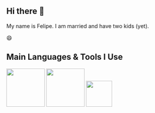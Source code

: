 ## Hi there 👋

My name is Felipe. I am married and have two kids (yet).

😄

## Main Languages & Tools I Use

<img src="https://camo.githubusercontent.com/c245544adc8a40f5161e2d2ceb2bbc261d94f611aa5ad23b305eeff90b04e5ec/68747470733a2f2f696d672e736869656c64732e696f2f62616467652f2d4a6176615363726970742d3030303030303f7374796c653d666c6174266c6f676f3d6a617661736372697074266c6f676f436f6c6f723d666661353030" width="100px"> <img src="https://camo.githubusercontent.com/18d764ded14188d8702fccd167eb377d0a4473f6013d15b8a21b4fdebc86cec6/68747470733a2f2f696d672e736869656c64732e696f2f62616467652f2d547970655363726970742d3030303030303f7374796c653d666c6174266c6f676f3d74797065736372697074266c6f676f436f6c6f723d303036326635" width="100px"> <img src="https://camo.githubusercontent.com/89c1f859b22b80caa4751dfa0b304cf5b0a0170a8f1d7025af816be08e5f917e/68747470733a2f2f696d672e736869656c64732e696f2f62616467652f2d52656163742d3030303030303f7374796c653d666c6174266c6f676f3d5265616374266c6f676f436f6c6f723d363144414642" width="68px">



<!--
**FelipeCyano/felipecyano** is a ✨ _special_ ✨ repository because its `README.md` (this file) appears on your GitHub profile.

Here are some ideas to get you started:

- 🔭 I’m currently working on ...
- 🌱 I’m currently learning ...
- 👯 I’m looking to collaborate on ...
- 🤔 I’m looking for help with ...
- 💬 Ask me about ...
- 📫 How to reach me: ...
- 😄 Pronouns: ...
- ⚡ Fun fact: ...
-->
